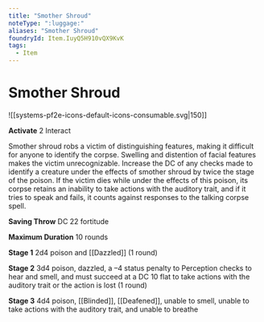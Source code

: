 ```yaml
---
title: "Smother Shroud"
noteType: ":luggage:"
aliases: "Smother Shroud"
foundryId: Item.IuyQ5H910vQX9KvK
tags:
  - Item
---
```


# Smother Shroud
![[systems-pf2e-icons-default-icons-consumable.svg|150]]

**Activate** 2 Interact

Smother shroud robs a victim of distinguishing features, making it difficult for anyone to identify the corpse. Swelling and distention of facial features makes the victim unrecognizable. Increase the DC of any checks made to identify a creature under the effects of smother shroud by twice the stage of the poison. If the victim dies while under the effects of this poison, its corpse retains an inability to take actions with the auditory trait, and if it tries to speak and fails, it counts against responses to the talking corpse spell.

**Saving Throw** DC 22 fortitude

**Maximum Duration** 10 rounds

**Stage 1** 2d4 poison and [[Dazzled]] (1 round)

**Stage 2** 3d4 poison, dazzled, a –4 status penalty to Perception checks to hear and smell, and must succeed at a DC 10 flat to take actions with the auditory trait or the action is lost (1 round)

**Stage 3** 4d4 poison, [[Blinded]], [[Deafened]], unable to smell, unable to take actions with the auditory trait, and unable to breathe
